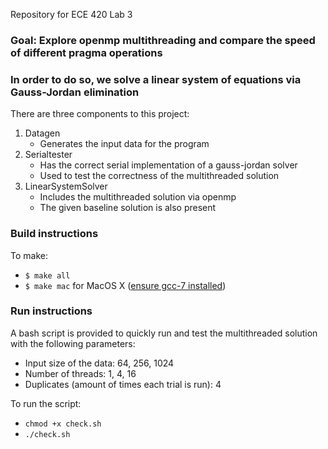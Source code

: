 Repository for ECE 420 Lab 3

### Goal: Explore openmp multithreading and compare the speed of different pragma operations
### In order to do so, we solve a linear system of equations via Gauss-Jordan elimination

There are three components to this project:
1) Datagen
    - Generates the input data for the program
2) Serialtester
    - Has the correct serial implementation of a gauss-jordan solver
    - Used to test the correctness of the multithreaded solution
3) LinearSystemSolver
    - Includes the multithreaded solution via openmp
    - The given baseline solution is also present

### Build instructions 

To make: 
 - `$ make all`
 - `$ make mac` for MacOS X ([ensure gcc-7 installed](http://www.mathcancer.org/blog/setting-up-gcc-openmp-on-osx-homebrew-edition/))

### Run instructions

A bash script is provided to quickly run and test the multithreaded solution with the following parameters:
 - Input size of the data: 64, 256, 1024
 - Number of threads: 1, 4, 16 
 - Duplicates (amount of times each trial is run): 4

To run the script:
 - `chmod +x check.sh`
 - `./check.sh`

